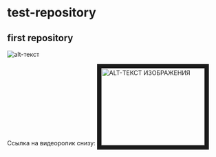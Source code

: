 # test-repository
## first repository

![alt-текст](https://cdn-icons-png.flaticon.com/512/6702/6702860.png "Логотип")

Ссылка на видеоролик снизу:
<a href="https://www.youtube.com/watch?v=HTMDNZOlUq4" target="_blank"><img src="https://cdn-icons-png.flaticon.com/512/6702/6702860.png" 
alt="ALT-ТЕКСТ ИЗОБРАЖЕНИЯ" width="240" height="180" border="10" /></a>